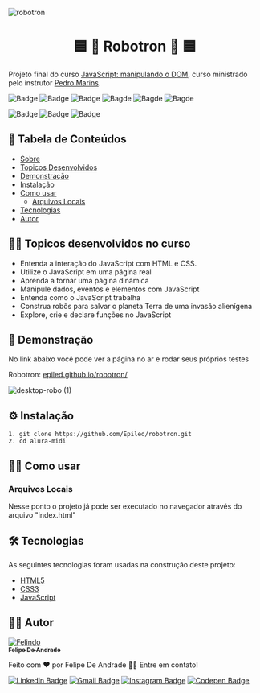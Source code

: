 ![robotron](https://github.com/Epiled/JavaScript-manipulando-o-DOM/assets/55258483/071c92a4-d6c7-4ad3-9c19-5aa6f9798ef6)

<h1 align="center" id="sobre">🟦 🤖 Robotron 🤖 🟦</h1>

<p>
  Projeto final do curso <a target="_blank" href="https://cursos.alura.com.br/course/javascript-manipulando-dom">JavaScript: manipulando o DOM</a>, curso ministrado pelo instrutor 
  <a target="_blank" href="https://www.linkedin.com/in/pedromarins/">Pedro Marins</a>.
</p>

![Badge](https://img.shields.io/github/last-commit/Epiled/robotron?style=for-the-badge)
![Badge](https://img.shields.io/github/languages/code-size/Epiled/robotron?style=for-the-badge)
![Badge](https://img.shields.io/github/languages/count/Epiled/robotron?style=for-the-badge)
![Bagde](https://img.shields.io/badge/repo%20status-Beta-cyan?style=for-the-badge)
![Bagde](https://img.shields.io/github/v/release/epiled/robotron?style=for-the-badge)
![Bagde](https://img.shields.io/github/license/Epiled/robotron?style=for-the-badge)

![Badge](https://img.shields.io/badge/-HTML5-E34F26?style=for-the-badge&logo=html5&logoColor=white)
![Badge](https://img.shields.io/badge/-CSS3-1572B6?style=for-the-badge&logo=css3&logoColor=white)
![Badge](https://img.shields.io/badge/-JS-F7DF1E?style=for-the-badge&logo=javascript&logoColor=black)

<h2> 📑 Tabela de Conteúdos </h2>

<!--ts-->
   * [Sobre](#sobre)
   * [Topicos Desenvolvidos](#topicos-curso)
   * [Demonstração](#demonstracao)
   * [Instalação](#instalacao)
   * [Como usar](#como-usar)
      * [Arquivos Locais](#arquivos_locais)
   * [Tecnologias](#tecnologias)
   * [Autor](#autor)
<!--te-->

<h2 id="topicos-curso"> 👩‍🏫 Topicos desenvolvidos no curso </h2>

<!--ts-->
* Entenda a interação do JavaScript com HTML e CSS.
* Utilize o JavaScript em uma página real
* Aprenda a tornar uma página dinâmica
* Manipule dados, eventos e elementos com JavaScript
* Entenda como o JavaScript trabalha
* Construa robôs para salvar o planeta Terra de uma invasão alienígena
* Explore, crie e declare funções no JavaScript
<!--te-->

<h2 id="demonstracao"> 👀 Demonstração </h2>

<p>No link abaixo você pode ver a página no ar e rodar seus próprios testes</p>
<p>Robotron: <a href="epiled.github.io/robotron/">epiled.github.io/robotron/</a></p>


![desktop-robo (1)](https://github.com/Epiled/JavaScript-manipulando-o-DOM/assets/55258483/d876458a-6bde-4460-96da-3cba6a848404)


<h2 id="instalacao"> ⚙ Instalação </h2>

```
1. git clone https://github.com/Epiled/robotron.git
2. cd alura-midi
```

<h2 id="como-usar"> 👩‍🏫 Como usar </h2>

<h3 id="arquivos_locais">Arquivos Locais</h3>
<p>Nesse ponto o projeto já pode ser executado no navegador através do arquivo "index.html"</p>

<h2 id="tecnologias"> 🛠 Tecnologias </h2>

As seguintes tecnologias foram usadas na construção deste projeto:

<ul>
  <li><a href="https://www.w3schools.com/html/default.asp" target="_blank">HTML5</a></li>
  <li><a href="https://www.w3schools.com/css/default.asp" target="_blank">CSS3</a></li>
  <li><a href="https://www.w3schools.com/js/default.asp" target="_blank">JavaScript</a></li>
</ul>

<h2 id="autor"> 👨‍💻 Autor </h2>

<a href="https://github.com/Epiled">

![Felindo](https://user-images.githubusercontent.com/55258483/178338085-2cea8bf2-6d0c-409a-9d0e-23359b7d303e.png)
 <br />
 <sub><b>Felipe De Andrade</b></sub></a>

Feito com ❤️ por Felipe De Andrade 👋🏽 Entre em contato!

[![Linkedin Badge](https://img.shields.io/badge/-Felipe-blue?style=flat-square&logo=Linkedin&logoColor=white&link=https://www.linkedin.com/in/fademendonca/)](https://www.linkedin.com/in/fademendonca/)
[![Gmail Badge](https://img.shields.io/badge/-felipe.deam98@gmail.com-c14438?style=flat-square&logo=Gmail&logoColor=white&link=mailto:felipe.deam98@gmail.com)](mailto:felipe.deam98@gmail.com)
[![Instagram Badge](https://img.shields.io/badge/-Instagram-e4405f?style=flat-square&logo=Instagram&logoColor=white&link=https://www.instagram.com/felipe.deam/)](https://www.instagram.com/felipe.deam/)
[![Codepen Badge](https://img.shields.io/badge/-Codepen-000000?style=flat-square&logo=Codepen&logoColor=white&link=https://codepen.io/epiled)](https://codepen.io/epiled)

